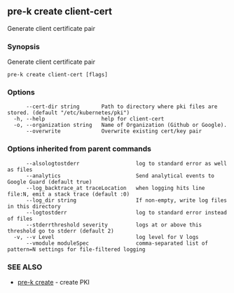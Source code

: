 ## pre-k create client-cert

Generate client certificate pair

### Synopsis


Generate client certificate pair

```
pre-k create client-cert [flags]
```

### Options

```
      --cert-dir string       Path to directory where pki files are stored. (default "/etc/kubernetes/pki")
  -h, --help                  help for client-cert
  -o, --organization string   Name of Organization (Github or Google).
      --overwrite             Overwrite existing cert/key pair
```

### Options inherited from parent commands

```
      --alsologtostderr                  log to standard error as well as files
      --analytics                        Send analytical events to Google Guard (default true)
      --log_backtrace_at traceLocation   when logging hits line file:N, emit a stack trace (default :0)
      --log_dir string                   If non-empty, write log files in this directory
      --logtostderr                      log to standard error instead of files
      --stderrthreshold severity         logs at or above this threshold go to stderr (default 2)
  -v, --v Level                          log level for V logs
      --vmodule moduleSpec               comma-separated list of pattern=N settings for file-filtered logging
```

### SEE ALSO
* [pre-k create](pre-k_create.md)	 - create PKI

